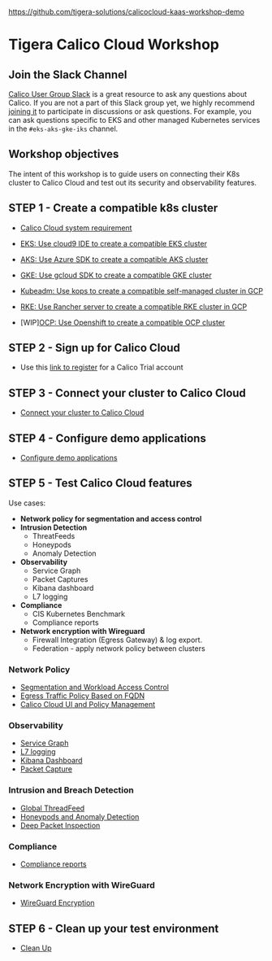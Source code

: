 https://github.com/tigera-solutions/calicocloud-kaas-workshop-demo

# Tigera Calico Cloud Workshop

## Join the Slack Channel

[Calico User Group Slack](https://slack.projectcalico.org/) is a great resource to ask any questions about Calico. If you are not a part of this Slack group yet, we highly recommend [joining it](https://slack.projectcalico.org/) to participate in discussions or ask questions. For example, you can ask questions specific to EKS and other managed Kubernetes services in the `#eks-aks-gke-iks` channel.

## Workshop objectives

The intent of this workshop is to guide users on connecting their K8s cluster to Calico Cloud and test out its security and observability features.

## STEP 1 - Create a compatible k8s cluster 

  - [Calico Cloud system requirement](https://docs.calicocloud.io/get-started/connect/)

  - [EKS: Use cloud9 IDE to create a compatible EKS cluster](modules/creating-eks-cluster.md)
  - [AKS: Use Azure SDK to create a compatible AKS cluster](modules/creating-aks-cluster.md)
  - [GKE: Use gcloud SDK to create a compatible GKE cluster](modules/creating-gke-cluster.md)

  - [Kubeadm: Use kops to create a compatible self-managed cluster in GCP](modules/creating-kubeadm-cluster.md)
  - [RKE: Use Rancher server to create a compatible RKE cluster in GCP](modules/creating-rke-cluster.md)
  - [WIP][OCP: Use Openshift to create a compatible OCP cluster](modules/creating-ocp-cluster.md)


## STEP 2 - Sign up for Calico Cloud  

  - Use this [link to register](https://www.calicocloud.io/) for a Calico Trial account

## STEP 3 - Connect your cluster to Calico Cloud

  - [Connect your cluster to Calico Cloud](modules/joining-calico-cloud.md)

## STEP 4 - Configure demo applications

  - [Configure demo applications](modules/configuring-demo-apps.md)

## STEP 5 - Test Calico Cloud features

Use cases:

  - **Network policy for segmentation and access control**
  - **Intrusion Detection**
    - ThreatFeeds
    - Honeypods
    - Anomaly Detection
  - **Observability**
    - Service Graph
    - Packet Captures
    - Kibana dashboard
    - L7 logging
  - **Compliance**
    - CIS Kubernetes Benchmark
    - Compliance reports
  - **Network encryption with Wireguard**
    - Firewall Integration (Egress Gateway)  & log export.
    - Federation - apply network policy between clusters

### Network Policy

- [Segmentation and Workload Access Control](modules/app-service-control.md)
- [Egress Traffic Policy Based on FQDN](modules/dns-egress-controls.md)
- [Calico Cloud UI and Policy Management](modules/manager-ui.md)

### Observability

- [Service Graph](modules/manager-ui.md)
- [L7 logging](modules/enable-l7-visibility.md) 
- [Kibana Dashboard](modules/kibana-dashboard.md)
- [Packet Capture](modules/dynamic-packet-capture.md) 

### Intrusion and Breach Detection

- [Global ThreadFeed](modules/global-threadfeed.md)
- [Honeypods and Anomaly Detection](modules/intrusion-detection-protection.md)
- [Deep Packet Inspection](modules/deep-packet-inspection.md) 

### Compliance

- [Compliance reports](modules/compliance-reports.md) 

### Network Encryption with WireGuard

- [WireGuard Encryption](modules/encryption.md) 

## STEP 6 - Clean up your test environment

- [Clean Up](modules/clean-up.md)